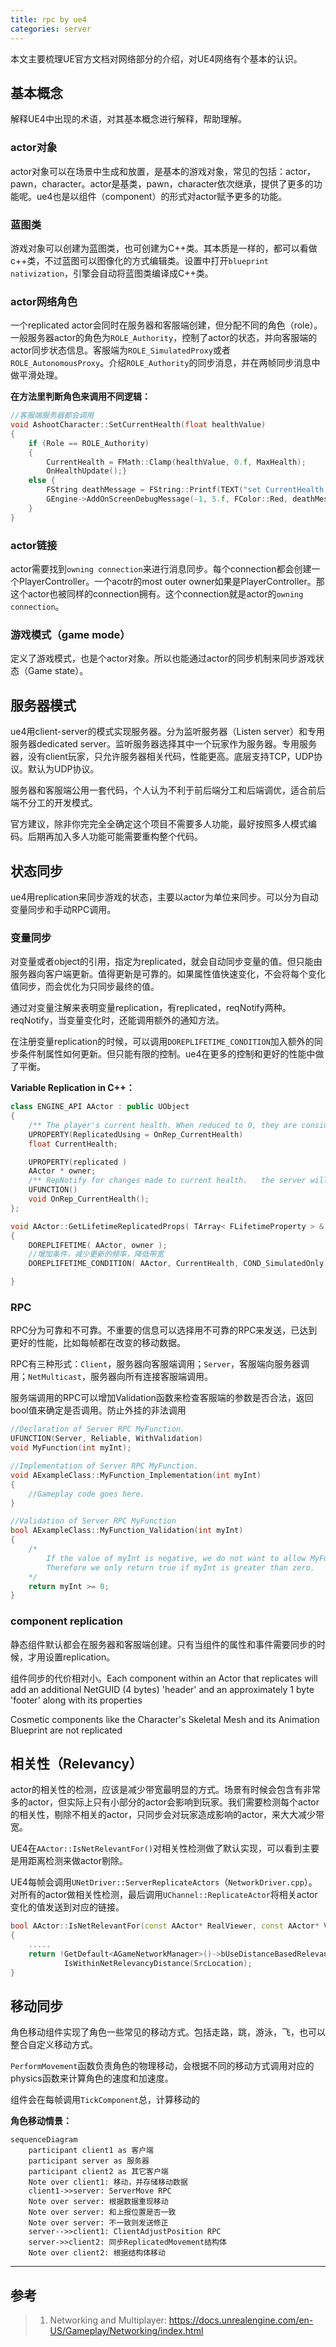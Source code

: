 ```yaml
---
title: rpc by ue4
categories: server
---
```


本文主要梳理UE官方文档对网络部分的介绍，对UE4网络有个基本的认识。

## 基本概念

解释UE4中出现的术语，对其基本概念进行解释，帮助理解。

### actor对象

actor对象可以在场景中生成和放置，是基本的游戏对象，常见的包括：actor，pawn，character。actor是基类，pawn，character依次继承，提供了更多的功能呢。ue4也是以组件（component）的形式对actor赋予更多的功能。

### 蓝图类

游戏对象可以创建为蓝图类，也可创建为C++类。其本质是一样的，都可以看做c++类，不过蓝图可以图像化的方式编辑类。设置中打开`blueprint nativization`，引擎会自动将蓝图类编译成C++类。

### actor网络角色

一个replicated actor会同时在服务器和客服端创建，但分配不同的角色（role）。一般服务器actor的角色为`ROLE_Authority`，控制了actor的状态，并向客服端的actor同步状态信息。客服端为`ROLE_SimulatedProxy`或者`ROLE_AutonomousProxy`。介绍`ROLE_Authority`的同步消息，并在两帧同步消息中做平滑处理。

**在方法里判断角色来调用不同逻辑：**
```c++
//客服端服务器都会调用
void AshootCharacter::SetCurrentHealth(float healthValue)
{
	if (Role == ROLE_Authority)
	{
		CurrentHealth = FMath::Clamp(healthValue, 0.f, MaxHealth);
		OnHealthUpdate();}
	else {
		FString deathMessage = FString::Printf(TEXT("set CurrentHealth in client"));
		GEngine->AddOnScreenDebugMessage(-1, 5.f, FColor::Red, deathMessage);
	}
}
```

### actor链接

actor需要找到`owning connection`来进行消息同步。每个connection都会创建一个PlayerController。一个acotr的most outer owner如果是PlayerController。那这个actor也被同样的connection拥有。这个connection就是actor的`owning connection`。

### 游戏模式（game mode）

定义了游戏模式，也是个actor对象。所以也能通过actor的同步机制来同步游戏状态（Game state）。

## 服务器模式

ue4用client-server的模式实现服务器。分为监听服务器（Listen server）和专用服务器dedicated server。监听服务器选择其中一个玩家作为服务器。专用服务器，没有client玩家，只允许服务器相关代码，性能更高。底层支持TCP，UDP协议。默认为UDP协议。

服务器和客服端公用一套代码，个人认为不利于前后端分工和后端调优，适合前后端不分工的开发模式。

官方建议，除非你完完全全确定这个项目不需要多人功能，最好按照多人模式编码。后期再加入多人功能可能需要重构整个代码。

## 状态同步

ue4用replication来同步游戏的状态，主要以actor为单位来同步。可以分为自动变量同步和手动RPC调用。

### 变量同步

对变量或者object的引用，指定为replicated，就会自动同步变量的值。但只能由服务器向客户端更新。值得更新是可靠的。如果属性值快速变化，不会将每个变化值同步，而会优化为只同步最终的值。

通过对变量注解来表明变量replication，有replicated，reqNotify两种。reqNotify，当变量变化时，还能调用额外的通知方法。

在注册变量replication的时候，可以调用`DOREPLIFETIME_CONDITION`加入额外的同步条件制属性如何更新。但只能有限的控制。ue4在更多的控制和更好的性能中做了平衡。

**Variable Replication in C++：**

```c++
class ENGINE_API AActor : public UObject
{
    /** The player's current health. When reduced to 0, they are considered dead.*/
    UPROPERTY(ReplicatedUsing = OnRep_CurrentHealth)
    float CurrentHealth;

    UPROPERTY(replicated )
    AActor * owner;
    /** RepNotify for changes made to current health.   the server will not receive the RepNotify.*/
    UFUNCTION()
    void OnRep_CurrentHealth();
};

void AActor::GetLifetimeReplicatedProps( TArray< FLifetimeProperty > & OutLifetimeProps ) const
{
    DOREPLIFETIME( AActor, owner );
    //增加条件，减少更新的频率，降低带宽
    DOREPLIFETIME_CONDITION( AActor, CurrentHealth, COND_SimulatedOnly );

}
```

### RPC

RPC分为可靠和不可靠。不重要的信息可以选择用不可靠的RPC来发送，已达到更好的性能，比如每帧都在改变的移动数据。

RPC有三种形式：`Client`，服务器向客服端调用；`Server`，客服端向服务器调用；`NetMulticast`，服务器向所有连接客服端调用。

服务端调用的RPC可以增加Validation函数来检查客服端的参数是否合法，返回bool值来确定是否调用。防止外挂的非法调用

```c++
//Declaration of Server RPC MyFunction.
UFUNCTION(Server, Reliable, WithValidation)
void MyFunction(int myInt);

//Implementation of Server RPC MyFunction.
void AExampleClass::MyFunction_Implementation(int myInt)
{
    //Gameplay code goes here.
}

//Validation of Server RPC MyFunction
bool AExampleClass::MyFunction_Validation(int myInt)
{
    /* 
        If the value of myInt is negative, we do not want to allow MyFunction_Implementation to run. 
        Therefore we only return true if myInt is greater than zero.
    */
    return myInt >= 0;
}
```

### component replication

静态组件默认都会在服务器和客服端创建。只有当组件的属性和事件需要同步的时候，才用设置replication。

组件同步的代价相对小。Each component within an Actor that replicates will add an additional NetGUID (4 bytes) 'header' and an approximately 1 byte 'footer' along with its properties

Cosmetic components like the Character's Skeletal Mesh and its Animation Blueprint are not replicated




## 相关性（Relevancy）

actor的相关性的检测，应该是减少带宽最明显的方式。场景有时候会包含有非常多的actor，但实际上只有小部分的actor会影响到玩家。我们需要检测每个actor的相关性，剔除不相关的actor，只同步会对玩家造成影响的actor，来大大减少带宽。

UE4在`AActor::IsNetRelevantFor()`对相关性检测做了默认实现，可以看到主要是用距离检测来做actor剔除。

UE4每帧会调用`UNetDriver::ServerReplicateActors`（`NetworkDriver.cpp`）。对所有的actor做相关性检测，最后调用`UChannel::ReplicateActor`将相关actor变化的值发送到对应的链接。

```c++
bool AActor::IsNetRelevantFor(const AActor* RealViewer, const AActor* ViewTarget, const FVector& SrcLocation) const
{
    .....
	return !GetDefault<AGameNetworkManager>()->bUseDistanceBasedRelevancy ||
			IsWithinNetRelevancyDistance(SrcLocation);
}
```

## 移动同步

角色移动组件实现了角色一些常见的移动方式。包括走路，跳，游泳，飞，也可以整合自定义移动方式。

`PerformMovement`函数负责角色的物理移动，会根据不同的移动方式调用对应的physics函数来计算角色的速度和加速度。

组件会在每帧调用`TickComponent`总，计算移动的

**角色移动情景：**
```mermaid
sequenceDiagram
    participant client1 as 客户端
    participant server as 服务器
    participant client2 as 其它客户端
    Note over client1: 移动，并存储移动数据
    client1->>server: ServerMove RPC
    Note over server: 根据数据重现移动
    Note over server: 和上报位置是否一致
    Note over server: 不一致则发送修正
    server-->>client1: ClientAdjustPosition RPC
    server->>client2: 同步ReplicatedMovement结构体
    Note over client2: 根据结构体移动
```

----- 
 
## 参考

>1. Networking and Multiplayer: https://docs.unrealengine.com/en-US/Gameplay/Networking/index.html